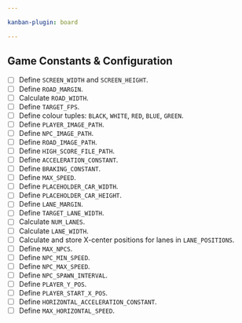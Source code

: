 ```yaml
---

kanban-plugin: board

---
```

## Game Constants & Configuration

- [ ] Define `SCREEN_WIDTH` and `SCREEN_HEIGHT`.
- [ ] Define `ROAD_MARGIN`.
- [ ] Calculate `ROAD_WIDTH`.
- [ ] Define `TARGET_FPS`.
- [ ] Define colour tuples: `BLACK`, `WHITE`, `RED`, `BLUE`, `GREEN`.
- [ ] Define `PLAYER_IMAGE_PATH`.
- [ ] Define `NPC_IMAGE_PATH`.
- [ ] Define `ROAD_IMAGE_PATH`.
- [ ] Define `HIGH_SCORE_FILE_PATH`.
- [ ] Define `ACCELERATION_CONSTANT`.
- [ ] Define `BRAKING_CONSTANT`.
- [ ] Define `MAX_SPEED`.
- [ ] Define `PLACEHOLDER_CAR_WIDTH`.
- [ ] Define `PLACEHOLDER_CAR_HEIGHT`.
- [ ] Define `LANE_MARGIN`.
- [ ] Define `TARGET_LANE_WIDTH`.
- [ ] Calculate `NUM_LANES`.
- [ ] Calculate `LANE_WIDTH`.
- [ ] Calculate and store X-center positions for lanes in `LANE_POSITIONS`.
- [ ] Define `MAX_NPCS`.
- [ ] Define `NPC_MIN_SPEED`.
- [ ] Define `NPC_MAX_SPEED`.
- [ ] Define `NPC_SPAWN_INTERVAL`.
- [ ] Define `PLAYER_Y_POS`.
- [ ] Define `PLAYER_START_X_POS`.
- [ ] Define `HORIZONTAL_ACCELERATION_CONSTANT`.
- [ ] Define `MAX_HORIZONTAL_SPEED`.